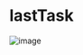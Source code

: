 # lastTask
![image](https://user-images.githubusercontent.com/70147680/145575650-14d03ce8-833a-42f9-baf8-a0432228d659.png)

